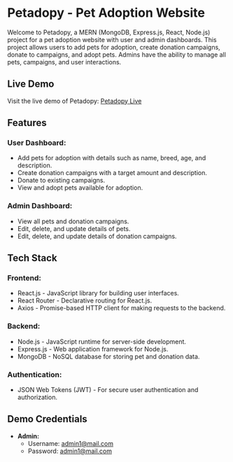 # Petadopy - Pet Adoption Website

Welcome to Petadopy, a MERN (MongoDB, Express.js, React, Node.js) project for a pet adoption website with user and admin dashboards. This project allows users to add pets for adoption, create donation campaigns, donate to campaigns, and adopt pets. Admins have the ability to manage all pets, campaigns, and user interactions.

## Live Demo
Visit the live demo of Petadopy: [Petadopy Live](https://petadopy.web.app)

## Features

### User Dashboard:
- Add pets for adoption with details such as name, breed, age, and description.
- Create donation campaigns with a target amount and description.
- Donate to existing campaigns.
- View and adopt pets available for adoption.

### Admin Dashboard:
- View all pets and donation campaigns.
- Edit, delete, and update details of pets.
- Edit, delete, and update details of donation campaigns.

## Tech Stack

### Frontend:
- React.js - JavaScript library for building user interfaces.
- React Router - Declarative routing for React.js.
- Axios - Promise-based HTTP client for making requests to the backend.

### Backend:
- Node.js - JavaScript runtime for server-side development.
- Express.js - Web application framework for Node.js.
- MongoDB - NoSQL database for storing pet and donation data.

### Authentication:
- JSON Web Tokens (JWT) - For secure user authentication and authorization.
## Demo Credentials

- **Admin:**
  - Username: admin1@mail.com
  - Password: admin1@mail.com
